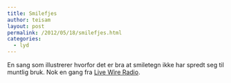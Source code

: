 ```yaml
---
title: Smilefjes
author: teisam
layout: post
permalink: /2012/05/18/smilefjes.html
categories:
  - lyd
---
```

En sang som illustrerer hvorfor det er bra at smiletegn ikke har spredt seg til muntlig bruk. Nok en gang fra [Live Wire Radio][1].
<audio src="/content/18-05-2011.mp3"
class="mejs-player" 
data-mejsoptions='{"alwaysShowControls": true}'>
</audio>

 [1]: http://livewireradio.org/